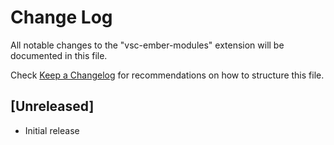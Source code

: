 # Change Log
All notable changes to the "vsc-ember-modules" extension will be documented in this file.

Check [Keep a Changelog](http://keepachangelog.com/) for recommendations on how to structure this file.

## [Unreleased]
- Initial release